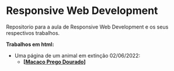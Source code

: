 # Responsive Web Development
Repositorio para a aula de Responsive Web Development e os seus respectivos trabalhos.

**Trabalhos em html:**
* Uma página de um animal em extinção 02/06/2022:
  *  **[[Macaco Prego Dourado](https://thalesinacioo.github.io/MacacoPregoDourado/)]**
